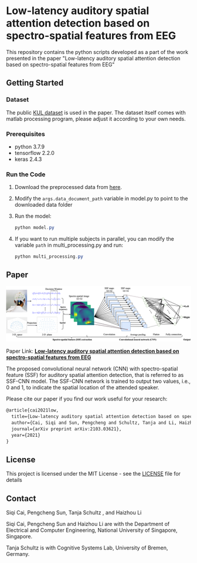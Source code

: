 # Low-latency auditory spatial attention detection based on spectro-spatial features from EEG

This repository contains the python scripts developed as a part of the work presented in the paper "Low-latency auditory spatial attention detection based on spectro-spatial features from EEG"

## Getting Started

### Dataset

The public [KUL dataset](https://zenodo.org/record/3997352#.YUGaZdP7R6q) is used in the paper. The dataset itself comes with matlab processing program, please adjust it according to your own needs.

### Prerequisites

- python 3.7.9
- tensorflow 2.2.0
- keras 2.4.3

### Run the Code

1. Download the preprocessed data from [here](https://mailscuteducn-my.sharepoint.com/:f:/g/personal/202021058399_mail_scut_edu_cn/Evu3JoynOJxJlYtpKft2UfIBcZuNbkSrbymvDHLNdpiK9w?e=gWx9J0).

2. Modify the `args.data_document_path` variable in model.py to point to the downloaded data folder

3. Run the model:

   ```powershell
   python model.py
   ```

4. If you want to run multiple subjects in parallel, you can modify the variable `path` in multi_processing.py and run:

   ```powershell
   python multi_processing.py
   ```

## Paper

![model](./pic/model.png)

Paper Link: [**Low-latency auditory spatial attention detection based on spectro-spatial features from EEG**](https://arxiv.org/abs/2103.03621)

The proposed convolutional neural network (CNN) with spectro-spatial feature (SSF) for auditory spatial attention detection, that is referred to as SSF-CNN model. The SSF-CNN network is trained to output two values, i.e., 0 and 1, to indicate the spatial location of the attended speaker.

Please cite our paper if you find our work useful for your research:

```tex
@article{cai2021low,
  title={Low-latency auditory spatial attention detection based on spectro-spatial features from EEG},
  author={Cai, Siqi and Sun, Pengcheng and Schultz, Tanja and Li, Haizhou},
  journal={arXiv preprint arXiv:2103.03621},
  year={2021}
}
```

## License

This project is licensed under the MIT License - see the [LICENSE](LICENSE) file for details

## Contact

Siqi Cai, Pengcheng Sun, Tanja Schultz , and Haizhou Li

Siqi Cai, Pengcheng Sun and Haizhou Li are with the Department of Electrical and Computer Engineering, National University of Singapore, Singapore.

Tanja Schultz is with Cognitive Systems Lab, University of Bremen, Germany.

